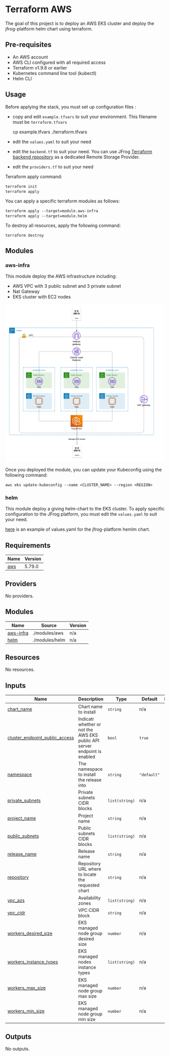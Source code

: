 # Terraform AWS

The goal of this project is to deploy an AWS EKS cluster and deploy the jfrog-platform helm chart using terraform.

## Pre-requisites

- An AWS account
- AWS CLI configured with all required access
- Terraform v1.9.8 or earlier
- Kubernetes command line tool (kubectl) 
- Helm CLI

## Usage

Before applying the stack, you must set up configuration files :

- copy and edit ```example.tfvars``` to suit your environment. This filename must be ```terraform.tfvars```

    
    cp example.tfvars ./terraform.tfvars

- edit the ```values.yaml``` to suit your need
- edit the ```backend.tf``` to suit your need. You can use JFrog [Terraform backend repository](https://jfrog.com/help/r/jfrog-artifactory-documentation/terraform-backend-repository) as a dedicated Remote Storage Provider. 
- edit the ```providers.tf``` to suit your need


Terraform apply command:

    terraform init
    terraform apply

You can apply a specific terraform modules as follows:

    terraform apply --target=module.aws-infra
    terraform apply --target=module.helm


To destroy all resources, apply the following command:

    terraform destroy


## Modules

### aws-infra

This module deploy the AWS infrastructure including:

- AWS VPC with 3 public subnet and 3 private subnet
- Nat Gateway
- EKS cluster with EC2 nodes

![infrastructure schema](assets/terraform-jpd-aws.png)

Once you deployed the module, you can update your Kubeconfig using the following command:

    aws eks update-kubeconfig --name <CLUSTER_NAME> --region <REGION>

### helm

This module deploy a giving helm-chart to the EKS cluster. To apply specific configuration to the JFrog platform, you must edit the ```values.yaml``` to suit your need.

[here](https://github.com/jfrog/charts/blob/master/stable/jfrog-platform/values.yaml) is an example of values.yaml for the jfrog-platform hemlm chart.



<!-- BEGIN_TF_DOCS -->
## Requirements

| Name | Version |
|------|---------|
| <a name="requirement_aws"></a> [aws](#requirement\_aws) | 5.79.0 |

## Providers

No providers.

## Modules

| Name | Source | Version |
|------|--------|---------|
| <a name="module_aws-infra"></a> [aws-infra](#module\_aws-infra) | ./modules/aws | n/a |
| <a name="module_helm"></a> [helm](#module\_helm) | ./modules/helm | n/a |

## Resources

No resources.

## Inputs

| Name | Description | Type | Default | Required |
|------|-------------|------|---------|:--------:|
| <a name="input_chart_name"></a> [chart\_name](#input\_chart\_name) | Chart name to install | `string` | n/a | yes |
| <a name="input_cluster_endpoint_public_access"></a> [cluster\_endpoint\_public\_access](#input\_cluster\_endpoint\_public\_access) | Indicatr whether or not the AWS EKS public API server endpoint is enabled | `bool` | `true` | no |
| <a name="input_namespace"></a> [namespace](#input\_namespace) | The namespace to install the release into | `string` | `"default"` | no |
| <a name="input_private_subnets"></a> [private\_subnets](#input\_private\_subnets) | Private subnets CIDR blocks | `list(string)` | n/a | yes |
| <a name="input_project_name"></a> [project\_name](#input\_project\_name) | Project name | `string` | n/a | yes |
| <a name="input_public_subnets"></a> [public\_subnets](#input\_public\_subnets) | Public subnets CIDR blocks | `list(string)` | n/a | yes |
| <a name="input_release_name"></a> [release\_name](#input\_release\_name) | Release name | `string` | n/a | yes |
| <a name="input_repository"></a> [repository](#input\_repository) | Repository URL where to locate the requested chart | `string` | n/a | yes |
| <a name="input_vpc_azs"></a> [vpc\_azs](#input\_vpc\_azs) | Availability zones | `list(string)` | n/a | yes |
| <a name="input_vpc_cidr"></a> [vpc\_cidr](#input\_vpc\_cidr) | VPC CIDR block | `string` | n/a | yes |
| <a name="input_workers_desired_size"></a> [workers\_desired\_size](#input\_workers\_desired\_size) | EKS managed node group desired size | `number` | n/a | yes |
| <a name="input_workers_instance_types"></a> [workers\_instance\_types](#input\_workers\_instance\_types) | EKS managed nodes instance types | `list(string)` | n/a | yes |
| <a name="input_workers_max_size"></a> [workers\_max\_size](#input\_workers\_max\_size) | EKS managed node group max size | `number` | n/a | yes |
| <a name="input_workers_min_size"></a> [workers\_min\_size](#input\_workers\_min\_size) | EKS managed node group min size | `number` | n/a | yes |

## Outputs

No outputs.
<!-- END_TF_DOCS -->